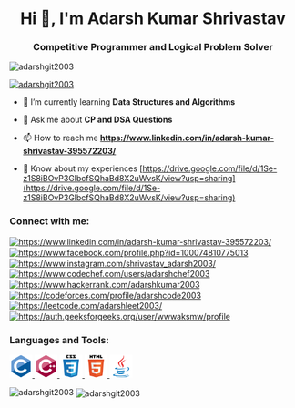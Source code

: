 <h1 align="center">Hi 👋, I'm Adarsh Kumar Shrivastav</h1>
<h3 align="center">Competitive Programmer and Logical Problem Solver</h3>

<p align="left"> <img src="https://komarev.com/ghpvc/?username=adarshgit2003&label=Profile%20views&color=0e75b6&style=flat" alt="adarshgit2003" /> </p>

<p align="left"> <a href="https://github.com/ryo-ma/github-profile-trophy"><img src="https://github-profile-trophy.vercel.app/?username=adarshgit2003" alt="adarshgit2003" /></a> </p>

- 🌱 I’m currently learning **Data Structures and Algorithms**

- 💬 Ask me about **CP and DSA Questions**

- 📫 How to reach me **https://www.linkedin.com/in/adarsh-kumar-shrivastav-395572203/**

- 📄 Know about my experiences [https://drive.google.com/file/d/1Se-z1S8iBOvP3GlbcfSQhaBd8X2uWvsK/view?usp=sharing](https://drive.google.com/file/d/1Se-z1S8iBOvP3GlbcfSQhaBd8X2uWvsK/view?usp=sharing)

<h3 align="left">Connect with me:</h3>
<p align="left">
<a href="https://linkedin.com/in/https://www.linkedin.com/in/adarsh-kumar-shrivastav-395572203/" target="blank"><img align="center" src="https://raw.githubusercontent.com/rahuldkjain/github-profile-readme-generator/master/src/images/icons/Social/linked-in-alt.svg" alt="https://www.linkedin.com/in/adarsh-kumar-shrivastav-395572203/" height="30" width="40" /></a>
<a href="https://fb.com/https://www.facebook.com/profile.php?id=100074810775013" target="blank"><img align="center" src="https://raw.githubusercontent.com/rahuldkjain/github-profile-readme-generator/master/src/images/icons/Social/facebook.svg" alt="https://www.facebook.com/profile.php?id=100074810775013" height="30" width="40" /></a>
<a href="https://instagram.com/https://www.instagram.com/shrivastav_adarsh2003/" target="blank"><img align="center" src="https://raw.githubusercontent.com/rahuldkjain/github-profile-readme-generator/master/src/images/icons/Social/instagram.svg" alt="https://www.instagram.com/shrivastav_adarsh2003/" height="30" width="40" /></a>
<a href="https://www.codechef.com/users/https://www.codechef.com/users/adarshchef2003" target="blank"><img align="center" src="https://cdn.jsdelivr.net/npm/simple-icons@3.1.0/icons/codechef.svg" alt="https://www.codechef.com/users/adarshchef2003" height="30" width="40" /></a>
<a href="https://www.hackerrank.com/https://www.hackerrank.com/adarshkumar2003" target="blank"><img align="center" src="https://raw.githubusercontent.com/rahuldkjain/github-profile-readme-generator/master/src/images/icons/Social/hackerrank.svg" alt="https://www.hackerrank.com/adarshkumar2003" height="30" width="40" /></a>
<a href="https://codeforces.com/profile/https://codeforces.com/profile/adarshcode2003" target="blank"><img align="center" src="https://raw.githubusercontent.com/rahuldkjain/github-profile-readme-generator/master/src/images/icons/Social/codeforces.svg" alt="https://codeforces.com/profile/adarshcode2003" height="30" width="40" /></a>
<a href="https://www.leetcode.com/https://leetcode.com/adarshleet2003/" target="blank"><img align="center" src="https://raw.githubusercontent.com/rahuldkjain/github-profile-readme-generator/master/src/images/icons/Social/leet-code.svg" alt="https://leetcode.com/adarshleet2003/" height="30" width="40" /></a>
<a href="https://auth.geeksforgeeks.org/user/https://auth.geeksforgeeks.org/user/wwwaksmw/profile" target="blank"><img align="center" src="https://raw.githubusercontent.com/rahuldkjain/github-profile-readme-generator/master/src/images/icons/Social/geeks-for-geeks.svg" alt="https://auth.geeksforgeeks.org/user/wwwaksmw/profile" height="30" width="40" /></a>
</p>

<h3 align="left">Languages and Tools:</h3>
<p align="left"> <a href="https://www.cprogramming.com/" target="_blank" rel="noreferrer"> <img src="https://raw.githubusercontent.com/devicons/devicon/master/icons/c/c-original.svg" alt="c" width="40" height="40"/> </a> <a href="https://www.w3schools.com/cpp/" target="_blank" rel="noreferrer"> <img src="https://raw.githubusercontent.com/devicons/devicon/master/icons/cplusplus/cplusplus-original.svg" alt="cplusplus" width="40" height="40"/> </a> <a href="https://www.w3schools.com/css/" target="_blank" rel="noreferrer"> <img src="https://raw.githubusercontent.com/devicons/devicon/master/icons/css3/css3-original-wordmark.svg" alt="css3" width="40" height="40"/> </a> <a href="https://www.w3.org/html/" target="_blank" rel="noreferrer"> <img src="https://raw.githubusercontent.com/devicons/devicon/master/icons/html5/html5-original-wordmark.svg" alt="html5" width="40" height="40"/> </a> <a href="https://www.java.com" target="_blank" rel="noreferrer"> <img src="https://raw.githubusercontent.com/devicons/devicon/master/icons/java/java-original.svg" alt="java" width="40" height="40"/> </a> </p>

<p><img align="left" src="https://github-readme-stats.vercel.app/api/top-langs?username=adarshgit2003&show_icons=true&locale=en&layout=compact" alt="adarshgit2003" /></p>

<p>&nbsp;<img align="center" src="https://github-readme-stats.vercel.app/api?username=adarshgit2003&show_icons=true&locale=en" alt="adarshgit2003" /></p>
